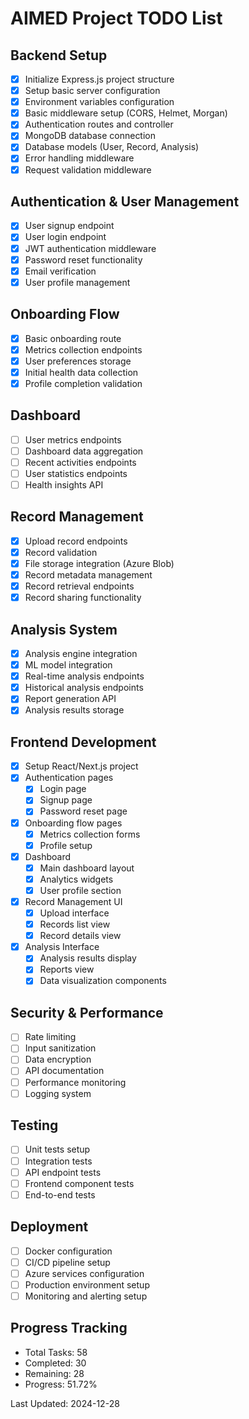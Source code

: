 # AIMED Project TODO List

## Backend Setup
- [x] Initialize Express.js project structure
- [x] Setup basic server configuration
- [x] Environment variables configuration
- [x] Basic middleware setup (CORS, Helmet, Morgan)
- [x] Authentication routes and controller
- [x] MongoDB database connection
- [x] Database models (User, Record, Analysis)
- [x] Error handling middleware
- [x] Request validation middleware

## Authentication & User Management
- [x] User signup endpoint
- [x] User login endpoint
- [x] JWT authentication middleware
- [x] Password reset functionality
- [x] Email verification
- [x] User profile management

## Onboarding Flow
- [x] Basic onboarding route
- [x] Metrics collection endpoints
- [x] User preferences storage
- [x] Initial health data collection
- [x] Profile completion validation

## Dashboard
- [ ] User metrics endpoints
- [ ] Dashboard data aggregation
- [ ] Recent activities endpoints
- [ ] User statistics endpoints
- [ ] Health insights API

## Record Management
- [x] Upload record endpoints
- [x] Record validation
- [x] File storage integration (Azure Blob)
- [x] Record metadata management
- [x] Record retrieval endpoints
- [x] Record sharing functionality

## Analysis System
- [x] Analysis engine integration
- [x] ML model integration
- [x] Real-time analysis endpoints
- [x] Historical analysis endpoints
- [x] Report generation API
- [x] Analysis results storage

## Frontend Development
- [x] Setup React/Next.js project
- [x] Authentication pages
  - [x] Login page
  - [x] Signup page
  - [x] Password reset page
- [x] Onboarding flow pages
  - [x] Metrics collection forms
  - [x] Profile setup
- [x] Dashboard
  - [x] Main dashboard layout
  - [x] Analytics widgets
  - [x] User profile section
- [x] Record Management UI
  - [x] Upload interface
  - [x] Records list view
  - [x] Record details view
- [x] Analysis Interface
  - [x] Analysis results display
  - [x] Reports view
  - [x] Data visualization components

## Security & Performance
- [ ] Rate limiting
- [ ] Input sanitization
- [ ] Data encryption
- [ ] API documentation
- [ ] Performance monitoring
- [ ] Logging system

## Testing
- [ ] Unit tests setup
- [ ] Integration tests
- [ ] API endpoint tests
- [ ] Frontend component tests
- [ ] End-to-end tests

## Deployment
- [ ] Docker configuration
- [ ] CI/CD pipeline setup
- [ ] Azure services configuration
- [ ] Production environment setup
- [ ] Monitoring and alerting setup

## Progress Tracking
- Total Tasks: 58
- Completed: 30
- Remaining: 28
- Progress: 51.72%

Last Updated: 2024-12-28
